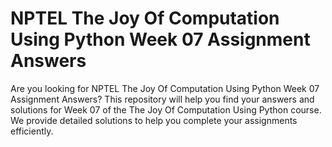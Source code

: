 # NPTEL The Joy Of Computation Using Python Week 07 Assignment Answers

Are you looking for NPTEL The Joy Of Computation Using Python Week 07 Assignment Answers? This repository will help you find your answers and solutions for Week 07 of the The Joy Of Computation Using Python course. We provide detailed solutions to help you complete your assignments efficiently.